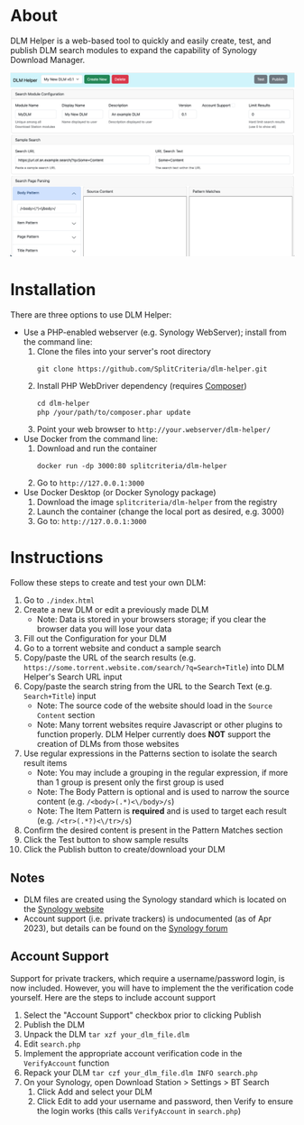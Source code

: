 # About
DLM Helper is a web-based tool to quickly and easily create, test, and publish DLM search modules to expand the capability of Synology Download Manager.

<img src="./docs/dlm_configuration.png">

# Installation
There are three options to use DLM Helper:
- Use a PHP-enabled webserver (e.g. Synology WebServer); install from the command line:
    1. Clone the files into your server's root directory
        ```
        git clone https://github.com/SplitCriteria/dlm-helper.git
        ```
    2. Install PHP WebDriver dependency (requires <a href="http://getcomposer.org">Composer</a>)
        ```
        cd dlm-helper
        php /your/path/to/composer.phar update
        ```
    2. Point your web browser to `http://your.webserver/dlm-helper/`
- Use Docker from the command line:
    1. Download and run the container
        ```
        docker run -dp 3000:80 splitcriteria/dlm-helper
        ```
    2. Go to `http://127.0.0.1:3000`
- Use Docker Desktop (or Docker Synology package)
    1. Download the image `splitcriteria/dlm-helper` from the registry
    2. Launch the container (change the local port as desired, e.g. 3000)
    3. Go to: `http://127.0.0.1:3000`

# Instructions
Follow these steps to create and test your own DLM:

1. Go to `./index.html`
2. Create a new DLM or edit a previously made DLM
    - Note: Data is stored in your browsers storage; if you clear the browser data you will lose your data
3. Fill out the Configuration for your DLM
4. Go to a torrent website and conduct a sample search
5. Copy/paste the URL of the search results (e.g. `https://some.torrent.website.com/search/?q=Search+Title`) into DLM Helper's Search URL input
6. Copy/paste the search string from the URL to the Search Text (e.g. `Search+Title`) input
    - Note: The source code of the website should load in the `Source Content` section
    - Note: Many torrent websites require Javascript or other plugins to function properly. DLM Helper currently does **NOT** support the creation of DLMs from those websites
7. Use regular expressions in the Patterns section to isolate the search result items
    - Note: You may include a grouping in the regular expression, if more than 1 group is present only the first group is used
    - Note: The Body Pattern is optional and is used to narrow the source content (e.g. `/<body>(.*)<\/body>/s`)
    - Note: The Item Pattern is **required** and is used to target each result (e.g. `/<tr>(.*?)<\/tr>/s`)
8. Confirm the desired content is present in the Pattern Matches section
9. Click the Test button to show sample results
10. Click the Publish button to create/download your DLM

## Notes
- DLM files are created using the Synology standard which is located on the [Synology website](https://global.download.synology.com/download/Document/DeveloperGuide/DLM_Guide.pdf)
- Account support (i.e. private trackers) is undocumented (as of Apr 2023), but details can be found on the [Synology forum](https://community.synology.com/enu/forum/1/post/159687)

## Account Support
Support for private trackers, which require a username/password login, is now included. However, you will have to implement the the verification code yourself. Here are the steps to include account support

1. Select the "Account Support" checkbox prior to clicking Publish
2. Publish the DLM
3. Unpack the DLM `tar xzf your_dlm_file.dlm`
4. Edit `search.php`
5. Implement the appropriate account verification code in the `VerifyAccount` function
6. Repack your DLM `tar czf your_dlm_file.dlm INFO search.php`
7. On your Synology, open Download Station > Settings > BT Search
    1. Click Add and select your DLM
    2. Click Edit to add your username and password, then Verify to ensure the login works (this calls `VerifyAccount` in `search.php`)